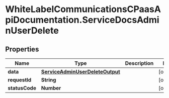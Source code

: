 # WhiteLabelCommunicationsCPaasApiDocumentation.ServiceDocsAdminUserDelete

## Properties

Name | Type | Description | Notes
------------ | ------------- | ------------- | -------------
**data** | [**ServiceAdminUserDeleteOutput**](ServiceAdminUserDeleteOutput.md) |  | [optional] 
**requestId** | **String** |  | [optional] 
**statusCode** | **Number** |  | [optional] 


